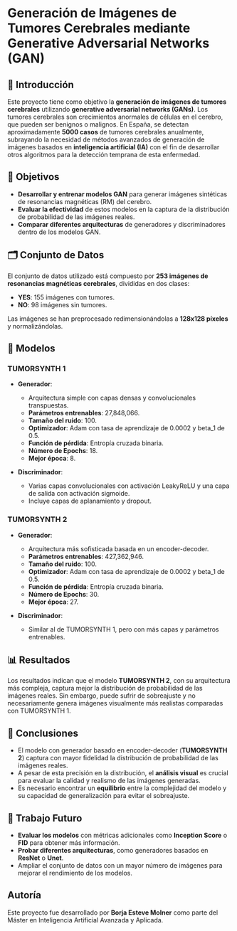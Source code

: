 # Generación de Imágenes de Tumores Cerebrales mediante Generative Adversarial Networks (GAN)

## 📘 Introducción

Este proyecto tiene como objetivo la **generación de imágenes de tumores cerebrales** utilizando **generative adversarial networks (GANs)**. Los tumores cerebrales son crecimientos anormales de células en el cerebro, que pueden ser benignos o malignos. En España, se detectan aproximadamente **5000 casos** de tumores cerebrales anualmente, subrayando la necesidad de métodos avanzados de generación de imágenes basados en **inteligencia artificial (IA)** con el fin de desarrollar otros algoritmos para la detección temprana de esta enfermedad.

## 🎯 Objetivos

- **Desarrollar y entrenar modelos GAN** para generar imágenes sintéticas de resonancias magnéticas (RM) del cerebro.
- **Evaluar la efectividad** de estos modelos en la captura de la distribución de probabilidad de las imágenes reales.
- **Comparar diferentes arquitecturas** de generadores y discriminadores dentro de los modelos GAN.

## 🗂️ Conjunto de Datos

El conjunto de datos utilizado está compuesto por **253 imágenes de resonancias magnéticas cerebrales**, divididas en dos clases:
- **YES**: 155 imágenes con tumores.
- **NO**: 98 imágenes sin tumores.

Las imágenes se han preprocesado redimensionándolas a **128x128 píxeles** y normalizándolas.

## 🧠 Modelos

### TUMORSYNTH 1

- **Generador**:
  - Arquitectura simple con capas densas y convolucionales transpuestas.
  - **Parámetros entrenables**: 27,848,066.
  - **Tamaño del ruido**: 100.
  - **Optimizador**: Adam con tasa de aprendizaje de 0.0002 y beta_1 de 0.5.
  - **Función de pérdida**: Entropía cruzada binaria.
  - **Número de Epochs**: 18.
  - **Mejor época**: 8.

- **Discriminador**:
  - Varias capas convolucionales con activación LeakyReLU y una capa de salida con activación sigmoide.
  - Incluye capas de aplanamiento y dropout.

### TUMORSYNTH 2

- **Generador**:
  - Arquitectura más sofisticada basada en un encoder-decoder.
  - **Parámetros entrenables**: 427,362,946.
  - **Tamaño del ruido**: 100.
  - **Optimizador**: Adam con tasa de aprendizaje de 0.0002 y beta_1 de 0.5.
  - **Función de pérdida**: Entropía cruzada binaria.
  - **Número de Epochs**: 30.
  - **Mejor época**: 27.

- **Discriminador**:
  - Similar al de TUMORSYNTH 1, pero con más capas y parámetros entrenables.

## 📊 Resultados

Los resultados indican que el modelo **TUMORSYNTH 2**, con su arquitectura más compleja, captura mejor la distribución de probabilidad de las imágenes reales. Sin embargo, puede sufrir de sobreajuste y no necesariamente genera imágenes visualmente más realistas comparadas con TUMORSYNTH 1.

## 📝 Conclusiones

- El modelo con generador basado en encoder-decoder (**TUMORSYNTH 2**) captura con mayor fidelidad la distribución de probabilidad de las imágenes reales.
- A pesar de esta precisión en la distribución, el **análisis visual** es crucial para evaluar la calidad y realismo de las imágenes generadas.
- Es necesario encontrar un **equilibrio** entre la complejidad del modelo y su capacidad de generalización para evitar el sobreajuste.

## 🔮 Trabajo Futuro

- **Evaluar los modelos** con métricas adicionales como **Inception Score** o **FID** para obtener más información.
- **Probar diferentes arquitecturas**, como generadores basados en **ResNet** o **Unet**.
- Ampliar el conjunto de datos con un mayor número de imágenes para mejorar el rendimiento de los modelos.

## Autoría

Este proyecto fue desarrollado por **Borja Esteve Molner** como parte del Máster en Inteligencia Artificial Avanzada y Aplicada.

